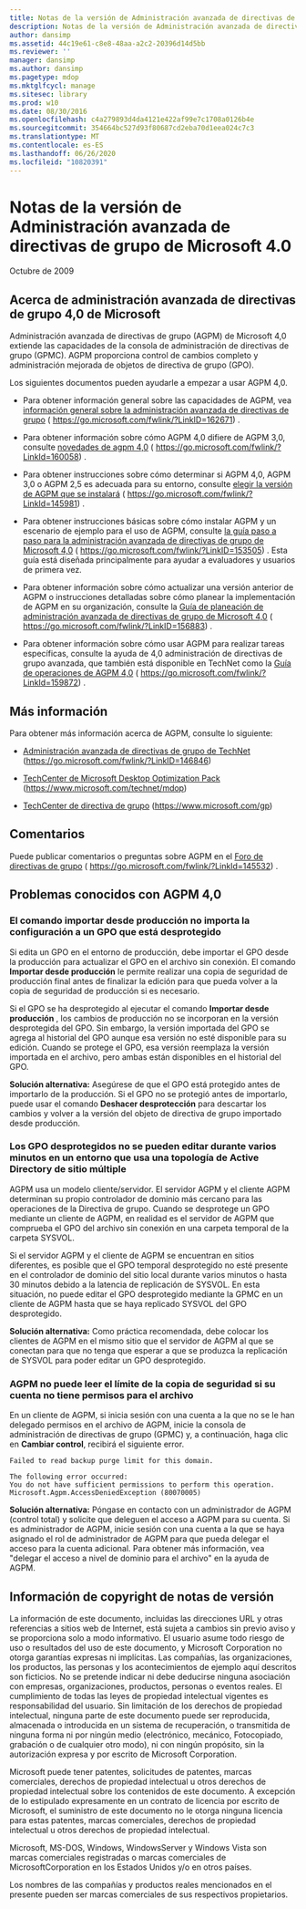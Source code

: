 ```yaml
---
title: Notas de la versión de Administración avanzada de directivas de grupo de Microsoft 4.0
description: Notas de la versión de Administración avanzada de directivas de grupo de Microsoft 4.0
author: dansimp
ms.assetid: 44c19e61-c8e8-48aa-a2c2-20396d14d5bb
ms.reviewer: ''
manager: dansimp
ms.author: dansimp
ms.pagetype: mdop
ms.mktglfcycl: manage
ms.sitesec: library
ms.prod: w10
ms.date: 08/30/2016
ms.openlocfilehash: c4a279893d4da4121e422af99e7c1708a0126b4e
ms.sourcegitcommit: 354664bc527d93f80687cd2eba70d1eea024c7c3
ms.translationtype: MT
ms.contentlocale: es-ES
ms.lasthandoff: 06/26/2020
ms.locfileid: "10820391"
---
```

# Notas de la versión de Administración avanzada de directivas de grupo de Microsoft 4.0


Octubre de 2009

## Acerca de administración avanzada de directivas de grupo 4,0 de Microsoft


Administración avanzada de directivas de grupo (AGPM) de Microsoft 4,0 extiende las capacidades de la consola de administración de directivas de grupo (GPMC). AGPM proporciona control de cambios completo y administración mejorada de objetos de directiva de grupo (GPO).

Los siguientes documentos pueden ayudarle a empezar a usar AGPM 4,0.

-   Para obtener información general sobre las capacidades de AGPM, vea [información general sobre la administración avanzada de directivas de grupo](https://go.microsoft.com/fwlink/?LinkID=162671) ( https://go.microsoft.com/fwlink/?LinkID=162671) .

-   Para obtener información sobre cómo AGPM 4,0 difiere de AGPM 3,0, consulte [novedades de agpm 4,0](https://go.microsoft.com/fwlink/?LinkId=160058) ( https://go.microsoft.com/fwlink/?LinkId=160058) .

-   Para obtener instrucciones sobre cómo determinar si AGPM 4,0, AGPM 3,0 o AGPM 2,5 es adecuada para su entorno, consulte [elegir la versión de AGPM que se instalará](https://go.microsoft.com/fwlink/?LinkId=145981) ( https://go.microsoft.com/fwlink/?LinkId=145981) .

-   Para obtener instrucciones básicas sobre cómo instalar AGPM y un escenario de ejemplo para el uso de AGPM, consulte [la guía paso a paso para la administración avanzada de directivas de grupo de Microsoft 4,0](https://go.microsoft.com/fwlink/?LinkID=153505) ( https://go.microsoft.com/fwlink/?LinkID=153505) . Esta guía está diseñada principalmente para ayudar a evaluadores y usuarios de primera vez.

-   Para obtener información sobre cómo actualizar una versión anterior de AGPM o instrucciones detalladas sobre cómo planear la implementación de AGPM en su organización, consulte la [Guía de planeación de administración avanzada de directivas de grupo de Microsoft 4,0](https://go.microsoft.com/fwlink/?LinkID=156883) ( https://go.microsoft.com/fwlink/?LinkID=156883) .

-   Para obtener información sobre cómo usar AGPM para realizar tareas específicas, consulte la ayuda de 4,0 administración de directivas de grupo avanzada, que también está disponible en TechNet como la [Guía de operaciones de AGPM 4,0](https://go.microsoft.com/fwlink/?LinkId=159872) ( https://go.microsoft.com/fwlink/?LinkId=159872) .

## Más información


Para obtener más información acerca de AGPM, consulte lo siguiente:

-   [Administración avanzada de directivas de grupo de TechNet](https://go.microsoft.com/fwlink/?LinkID=146846) (https://go.microsoft.com/fwlink/?LinkID=146846)

-   [TechCenter de Microsoft Desktop Optimization Pack](https://go.microsoft.com/fwlink/?LinkId=159870) (https://www.microsoft.com/technet/mdop)

-   [TechCenter de directiva de grupo](https://go.microsoft.com/fwlink/?LinkId=145531) (https://www.microsoft.com/gp)

## Comentarios


Puede publicar comentarios o preguntas sobre AGPM en el [Foro de directivas de grupo](https://go.microsoft.com/fwlink/?LinkId=145532) ( https://go.microsoft.com/fwlink/?LinkId=145532) .

## Problemas conocidos con AGPM 4,0


### El comando importar desde producción no importa la configuración a un GPO que está desprotegido

Si edita un GPO en el entorno de producción, debe importar el GPO desde la producción para actualizar el GPO en el archivo sin conexión. El comando **Importar desde producción** le permite realizar una copia de seguridad de producción final antes de finalizar la edición para que pueda volver a la copia de seguridad de producción si es necesario.

Si el GPO se ha desprotegido al ejecutar el comando **Importar desde producción** , los cambios de producción no se incorporan en la versión desprotegida del GPO. Sin embargo, la versión importada del GPO se agrega al historial del GPO aunque esa versión no esté disponible para su edición. Cuando se protege el GPO, esa versión reemplaza la versión importada en el archivo, pero ambas están disponibles en el historial del GPO.

**Solución alternativa:** Asegúrese de que el GPO está protegido antes de importarlo de la producción. Si el GPO no se protegió antes de importarlo, puede usar el comando **Deshacer desprotección** para descartar los cambios y volver a la versión del objeto de directiva de grupo importado desde producción.

### Los GPO desprotegidos no se pueden editar durante varios minutos en un entorno que usa una topología de Active Directory de sitio múltiple

AGPM usa un modelo cliente/servidor. El servidor AGPM y el cliente AGPM determinan su propio controlador de dominio más cercano para las operaciones de la Directiva de grupo. Cuando se desprotege un GPO mediante un cliente de AGPM, en realidad es el servidor de AGPM que comprueba el GPO del archivo sin conexión en una carpeta temporal de la carpeta SYSVOL.

Si el servidor AGPM y el cliente de AGPM se encuentran en sitios diferentes, es posible que el GPO temporal desprotegido no esté presente en el controlador de dominio del sitio local durante varios minutos o hasta 30 minutos debido a la latencia de replicación de SYSVOL. En esta situación, no puede editar el GPO desprotegido mediante la GPMC en un cliente de AGPM hasta que se haya replicado SYSVOL del GPO desprotegido.

**Solución alternativa:** Como práctica recomendada, debe colocar los clientes de AGPM en el mismo sitio que el servidor de AGPM al que se conectan para que no tenga que esperar a que se produzca la replicación de SYSVOL para poder editar un GPO desprotegido.

### AGPM no puede leer el límite de la copia de seguridad si su cuenta no tiene permisos para el archivo

En un cliente de AGPM, si inicia sesión con una cuenta a la que no se le han delegado permisos en el archivo de AGPM, inicie la consola de administración de directivas de grupo (GPMC) y, a continuación, haga clic en **Cambiar control**, recibirá el siguiente error.

``` syntax
Failed to read backup purge limit for this domain. 

The following error occurred: 
You do not have sufficient permissions to perform this operation. 
Microsoft.Agpm.AccessDeniedException (80070005)
```

**Solución alternativa:** Póngase en contacto con un administrador de AGPM (control total) y solicite que deleguen el acceso a AGPM para su cuenta. Si es administrador de AGPM, inicie sesión con una cuenta a la que se haya asignado el rol de administrador de AGPM para que pueda delegar el acceso para la cuenta adicional. Para obtener más información, vea "delegar el acceso a nivel de dominio para el archivo" en la ayuda de AGPM.

## Información de copyright de notas de versión


La información de este documento, incluidas las direcciones URL y otras referencias a sitios web de Internet, está sujeta a cambios sin previo aviso y se proporciona solo a modo informativo. El usuario asume todo riesgo de uso o resultados del uso de este documento, y Microsoft Corporation no otorga garantías expresas ni implícitas. Las compañías, las organizaciones, los productos, las personas y los acontecimientos de ejemplo aquí descritos son ficticios. No se pretende indicar ni debe deducirse ninguna asociación con empresas, organizaciones, productos, personas o eventos reales. El cumplimiento de todas las leyes de propiedad intelectual vigentes es responsabilidad del usuario. Sin limitación de los derechos de propiedad intelectual, ninguna parte de este documento puede ser reproducida, almacenada o introducida en un sistema de recuperación, o transmitida de ninguna forma ni por ningún medio (electrónico, mecánico, Fotocopiado, grabación o de cualquier otro modo), ni con ningún propósito, sin la autorización expresa y por escrito de Microsoft Corporation.

Microsoft puede tener patentes, solicitudes de patentes, marcas comerciales, derechos de propiedad intelectual u otros derechos de propiedad intelectual sobre los contenidos de este documento. A excepción de lo estipulado expresamente en un contrato de licencia por escrito de Microsoft, el suministro de este documento no le otorga ninguna licencia para estas patentes, marcas comerciales, derechos de propiedad intelectual u otros derechos de propiedad intelectual.



Microsoft, MS-DOS, Windows, WindowsServer y Windows Vista son marcas comerciales registradas o marcas comerciales de MicrosoftCorporation en los Estados Unidos y/o en otros países.

Los nombres de las compañías y productos reales mencionados en el presente pueden ser marcas comerciales de sus respectivos propietarios.

 

 





